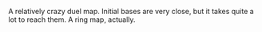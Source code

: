 A relatively crazy duel map. Initial bases are very close, but it takes quite a lot to reach them. A ring map, actually.